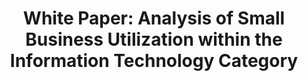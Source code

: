 ---
title: "White Paper: Analysis of Small Business Utilization within the Information Technology Category"
description: "The Data Analytics and AI Working Group recently published a White Paper on their findings from a lab project, where the Government could leverage and understand the potential of state of the art Analytics and AI tools, as applied to Agency provided use cases."
url-link: "https://atarc.org/wp-content/uploads/2022/05/ATARC-AI-Lab-report_FINAL.pdf"
type: "PDF"
gov-only: "false"
is-external: "true"
publication-date: "May 01, 2022"
reading-time: "20"
resource-type: "Report"
filter: "market-intelligence"
audience: "contracts-acquisitions"
branded-offerings: "small-business-support"
---